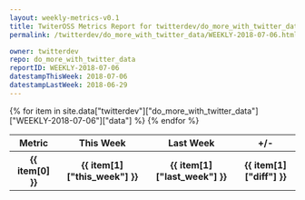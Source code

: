 ```yaml
---
layout: weekly-metrics-v0.1
title: TwiterOSS Metrics Report for twitterdev/do_more_with_twitter_data | WEEKLY-2018-07-06 | 2018-07-06
permalink: /twitterdev/do_more_with_twitter_data/WEEKLY-2018-07-06.html

owner: twitterdev
repo: do_more_with_twitter_data
reportID: WEEKLY-2018-07-06
datestampThisWeek: 2018-07-06
datestampLastWeek: 2018-06-29
---
```


<table style="width: 100%">
    <tr>
        <th>Metric</th>
        <th>This Week</th>
        <th>Last Week</th>
        <th>+/-</th>
    </tr>
    {% for item in site.data["twitterdev"]["do_more_with_twitter_data"]["WEEKLY-2018-07-06"]["data"] %}
    <tr>
        <th>{{ item[0] }}</th>
        <th>{{ item[1]["this_week"] }}</th>
        <th>{{ item[1]["last_week"] }}</th>
        <th>{{ item[1]["diff"] }}</th>
    </tr>
    {% endfor %}
</table>

